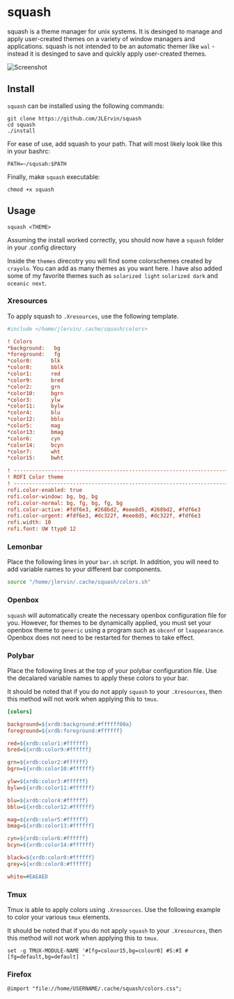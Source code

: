 # squash

squash is a theme manager for unix systems.
It is desinged to manage and apply user-created themes on a variety of window managers and applications.
squash is not intended to be an automatic themer like `wal` -
instead it is desinged to save and quickly apply user-created themes.

![Screenshot](https://i.imgur.com/ABX69pR.jpg)

## Install

`squash` can be installed using the following commands:

```
git clone https://github.com/JLErvin/squash
cd squash
./install
```

For ease of use, add squash to your path. That will most likely look like this in your bashrc:

`PATH=~/squsah:$PATH`

Finally, make `squash` executable:

`chmod +x squash`

## Usage

`squash <THEME>`

Assuming the install worked correctly, you should now have a `squash` folder in your .config directory

Inside the `themes` direcotry you will find some colorschemes created by `crayolo`. You can add as many themes as you want here. I have also added some of my favorite themes such as
`solarized light` `solarized dark` and `oceanic next`.

### Xresources

To apply squash to `.Xresources`, use the following template.

``` ini
#include </home/jlervin/.cache/squash/colors>

! Colors
*background:   bg
*foreground:   fg
*color0:      blk
*color8:      bblk
*color1:      red
*color9:      bred
*color2:      grn
*color10:     bgrn
*color3:      ylw
*color11:     bylw
*color4:      blu
*color12:     bblu
*color5:      mag
*color13:     bmag
*color6:      cyn
*color14:     bcyn
*color7:      wht
*color15:     bwht

! ------------------------------------------------------------------------------
! ROFI Color theme
! ------------------------------------------------------------------------------
rofi.color-enabled: true
rofi.color-window: bg, bg, bg
rofi.color-normal: bg, fg, bg, fg, bg
rofi.color-active: #fdf6e3, #268bd2, #eee8d5, #268bd2, #fdf6e3
rofi.color-urgent: #fdf6e3, #dc322f, #eee8d5, #dc322f, #fdf6e3
rofi.width: 10
rofi.font: UW ttyp0 12
```

### Lemonbar

Place the following lines in your `bar.sh` script. In addition, you will need to
add variable names to your different bar components.

``` bash
source "/home/jlervin/.cache/squash/colors.sh"
```

### Openbox

`squash` will automatically create the necessary openbox configuration file for you.
However, for themes to be dynamically applied, you must set your openbox theme
to `generic` using a program such as `obconf` or `lxappearance`. Openbox does not need
to be restarted for themes to take effect.

### Polybar

Place the following lines at the top of your polybar configuration file.
Use the decalared variable names to apply these colors to your bar.

It should be noted that if you do not apply `squash`
to your `.Xresources`, then this method will not work when applying this to `tmux`.


``` .ini
[colors]

background=${xrdb:background:#ffffff00a}
foreground=${xrdb:foreground:#ffffff}

red=${xrdb:color1:#ffffff}
bred=${xrdb:color9:#ffffff}

grn=${xrdb:color2:#ffffff}
bgrn=${xrdb:color10:#ffffff}

ylw=${xrdb:color3:#ffffff}
bylw=${xrdb:color11:#ffffff}

blu=${xrdb:color4:#ffffff}
bblu=${xrdb:color12:#ffffff}

mag=${xrdb:color5:#ffffff}
bmag=${xrdb:color13:#ffffff}

cyn=${xrdb:color6:#ffffff}
bcyn=${xrdb:color14:#ffffff}

black=${xrdb:color0:#ffffff}
grey=${xrdb:color8:#ffffff}

white=#EAEAED
```

### Tmux

Tmux is able to apply colors using `.Xresources`. Use the following example to color
your various `tmux` elements.

It should be noted that if you do not apply `squash`
to your `.Xresources`, then this method will not work when applying this to `tmux`.

```
set -g TMUX-MODULE-NAME '#[fg=colour15,bg=colour0] #S:#I #[fg=default,bg=default] '
```

### Firefox

```
@import "file://home/USERNAME/.cache/squash/colors.css";
```









